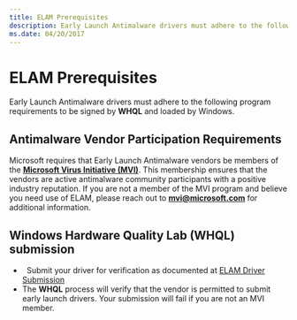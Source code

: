 ```yaml
---
title: ELAM Prerequisites
description: Early Launch Antimalware drivers must adhere to the following program requirements to be signed by WHQL and loaded by Windows.
ms.date: 04/20/2017
---
```


# ELAM Prerequisites


Early Launch Antimalware drivers must adhere to the following program requirements to be signed by **WHQL** and loaded by Windows.

## Antimalware Vendor Participation Requirements


Microsoft requires that Early Launch Antimalware vendors be members of the **[Microsoft Virus Initiative (MVI)](/windows/security/threat-protection/intelligence/virus-initiative-criteria)**. This membership ensures that the vendors are active antimalware community participants with a positive industry reputation. If you are not a member of the MVI program and believe you need use of ELAM, please reach out to **[mvi@microsoft.com](mailto:mvi@microsoft.com)** for additional information.


## Windows Hardware Quality Lab (WHQL) submission

-   Submit your driver for verification as documented at [ELAM Driver Submission](elam-driver-submission.md)
-   The **WHQL** process will verify that the vendor is permitted to submit early launch drivers.  Your submission will fail if you are not an MVI member.
